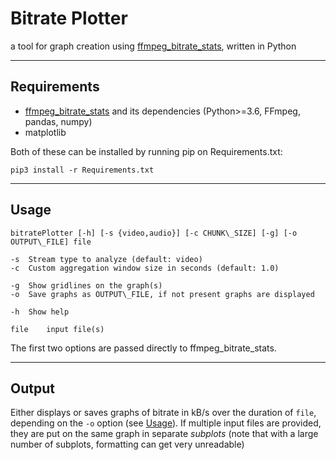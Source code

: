 # Bitrate Plotter
a tool for graph creation using [ffmpeg\_bitrate\_stats](https://github.com/slhck/ffmpeg-bitrate-stats), written in Python

----------------
## Requirements

+ [ffmpeg\_bitrate\_stats](https://github.com/slhck/ffmpeg-bitrate-stats) and its dependencies (Python>=3.6, FFmpeg, pandas, numpy)
+ matplotlib

Both of these can be installed by running pip on Requirements.txt:

	pip3 install -r Requirements.txt

----------------
## Usage

	bitratePlotter [-h] [-s {video,audio}] [-c CHUNK\_SIZE] [-g] [-o OUTPUT\_FILE] file

	-s	Stream type to analyze (default: video)
	-c	Custom aggregation window size in seconds (default: 1.0)

	-g	Show gridlines on the graph(s)
	-o	Save graphs as OUTPUT\_FILE, if not present graphs are displayed

	-h	Show help

	file	input file(s)

The first two options are passed directly to ffmpeg\_bitrate\_stats.

---------------
## Output

Either displays or saves graphs of bitrate in kB/s over the duration of `file`, depending on the `-o` option (see [Usage](#Usage)). If multiple input files are provided, they are put on the same graph in separate *subplots* (note that with a large number of subplots, formatting can get very unreadable)
